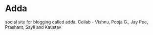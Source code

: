 Adda
====

social site for blogging called adda. Collab - Vishnu, Pooja G., Jay Pee, Prashant, Sayli and Kaustav
